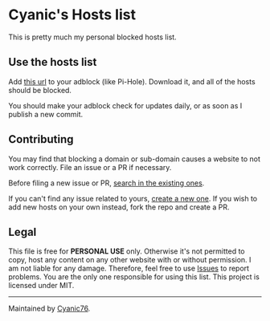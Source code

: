 # Cyanic's Hosts list

This is pretty much my personal blocked hosts list.

## Use the hosts list

Add [this url](https://raw.githubusercontent.com/Cyanic76/Hosts/main/cyanicHosts.txt) to your adblock (like Pi-Hole). Download it, and all of the hosts should be blocked.

You should make your adblock check for updates daily, or as soon as I publish a new commit.

## Contributing

You may find that blocking a domain or sub-domain causes a website to not work correctly. File an issue or a PR if necessary.

Before filing a new issue or PR, [search in the existing ones](https://github.com/search?l=&q=is%3Aissue++repo%3ACyanic76%2FHosts&type=issues).

If you can't find any issue related to yours, [create a new one](https://github.com/Cyanic76/Hosts/issues/new). If you wish to add new hosts on your own instead, fork the repo and create a PR.

## Legal

This file is free for **PERSONAL USE** only. Otherwise it's not permitted to copy, host any content on any other website with or without permission. I am not liable for any damage. Therefore, feel free to use [Issues](https://github.com/Cyanic76/Hosts/issues/new) to report problems. You are the only one responsible for using this list. This project is licensed under MIT.

---
Maintained by [Cyanic76](https://github.com/Cyanic76).
